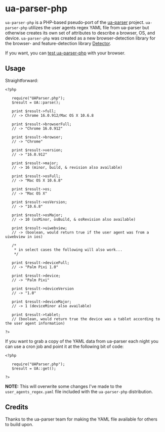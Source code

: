 # ua-parser-php #

`ua-parser-php` is a PHP-based pseudo-port of the [ua-parser](http://code.google.com/p/ua-parser/) project. `ua-parser-php`
utilizes the user agents regex YAML file from ua-parser but otherwise creates its own set of attributes to describe a browser, OS, and device. `ua-parser-php`
was created as a new browser-detection library for the browser- and feature-detection library [Detector](https://github.com/dmolsen/Detector).

If you want, you can [test ua-parser-php](http://uaparser.dmolsen.com/) with your browser.

## Usage ##

Straightforward:

    <?php

       require("UAParser.php");
       $result = UA::parse();

       print $result->full;
       // -> Chrome 16.0.912/Mac OS X 10.6.8

       print $result->browserFull;
       // -> "Chrome 16.0.912"
		
       print $result->browser;
       // -> "Chrome"
		
       print $result->version;
       // -> "16.0.912"
		
       print $result->major;
       // -> 16 (minor, build, & revision also available)
		
       print $result->osFull;
       // -> "Mac OS X 10.6.8"
		
       print $result->os;
       // -> "Mac OS X"
		
       print $result->osVersion;
       // -> "10.6.8"
		
       print $result->osMajor;
       // -> 10 (osMinor, osBuild, & osRevision also available)

       print $result->uiwebview;
       // -> (boolean, would return true if the user agent was from a uiwebview in ios)

       /* 
        * in select cases the following will also work...
        */

       print $result->deviceFull;
       // -> "Palm Pixi 1.0"
       
       print $result->device;
       // -> "Palm Pixi"

       print $result->deviceVersion
       // -> "1.0"

       print $result->deviceMajor;
       // -> 1 (deviceMinor also available)

       print $result->tablet;
       // (boolean, would return true the device was a tablet according to the user agent information)

    ?>

If you want to grab a copy of the YAML data from ua-parser each night you can use a cron job and point it at the following bit of code:

    <?php

       require("UAParser.php");
       $result = UA::get();

    ?>

**NOTE:** This will overwrite some changes I've made to the `user_agents_regex.yaml` file included with the `ua-parser-php` distribution.


## Credits ##

Thanks to the ua-parser team for making the YAML file available for others to build upon.
